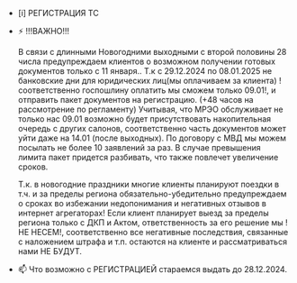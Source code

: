 -  [i] РЕГИСТРАЦИЯ ТС

- ⚡ !!!ВАЖНО!!!
 
    В связи с длинными Новогодними выходными с второй половины 28 числа предупреждаем клиентов о возможном получении готовых документов только с 11 января.. Т.к с 29.12.2024 по 08.01.2025 не банковские дни для юридических лиц(мы оплачиваем за клиента) !соответственно госпошлину оплатить мы сможем только 09.01!, и отправить пакет документов на регистрацию. (+48 часов на рассмотрение по регламенту)
Учитывая, что МРЭО обслуживает не только нас 09.01 возможно будет присутствовать накопительная очередь с других салонов, соответственно часть документов может уйти даже на 14.01 (после выходных). По договору с МВД мы можем посылать не более 10 заявлений за раз. В случае превышения лимита пакет придется разбивать, что также повлечет увеличение сроков.

    Т.к. в новогодние праздники многие клиенты планируют поездки в т.ч. и за пределы региона обязательно-убедительно предупреждаем о сроках во избежании недопонимания и негативных отзывов в интернет агрегаторах! Если клиент планирует выезд за пределы региона только с ДКП и Актом, ответственность за его решение мы !НЕ НЕСЕМ!, соответственно все негативные последствия, связанные с наложением штрафа и т.п. остаются на клиенте и рассматриваться нами НЕ БУДУТ.
   
- 📫 Что возможно с РЕГИСТРАЦИЕЙ стараемся выдать до 28.12.2024.



<!---
Yusovs/Yusovs is a ✨ special ✨ repository because its `README.md` (this file) appears on your GitHub profile.
You can click the Preview link to take a look at your changes.
--->
